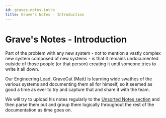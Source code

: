 ```yaml
---
id: graves-notes-intro
title: Grave's Notes - Introduction
---
```


# Grave's Notes - Introduction

Part of the problem with any new system - not to mention a vastly complex new system composed of new systems - is that it remains undocumented outside of those people (or that person) creating it until someone tries to write it all down. 

Our Engineering Lead, GraveCat (Matt) is learning wide swathes of the various systems and documenting them all for himself, so it seemed as good a time as ever to try and capture that and share it with the team. 

We will try to upload his notes regularly to the [Unsorted Notes section](./graves-notes-unsorted.md) and then parse them out and group them logically throughout the rest of the documentation as time goes on.